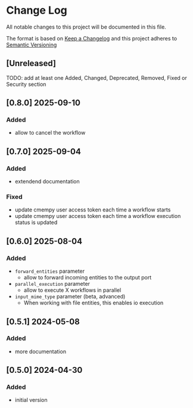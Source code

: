 <!-- markdownlint-disable MD012 MD013 MD024 MD033 -->
# Change Log

All notable changes to this project will be documented in this file.

The format is based on [Keep a Changelog](http://keepachangelog.com/) and this project adheres to [Semantic Versioning](https://semver.org/)

## [Unreleased]

TODO: add at least one Added, Changed, Deprecated, Removed, Fixed or Security section


## [0.8.0] 2025-09-10

### Added

- allow to cancel the workflow


## [0.7.0] 2025-09-04

### Added

- extendend documentation

### Fixed

- update cmempy user access token each time a workflow starts
- update cmempy user access token each time a workflow execution status is updated


## [0.6.0] 2025-08-04

### Added

- `forward_entities` parameter
  - allow to forward incoming entities to the output port
- `parallel_execution` parameter
  - allow to execute X workflows in parallel
- `input_mime_type` parameter (beta, advanced)
  - When working with file entities, this enables io execution


## [0.5.1] 2024-05-08

### Added

- more documentation


## [0.5.0] 2024-04-30

### Added

- initial version
